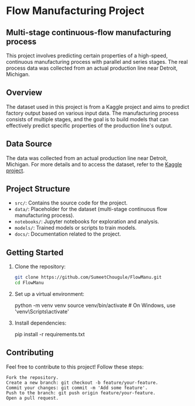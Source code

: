# Flow Manufacturing Project

## Multi-stage continuous-flow manufacturing process

This project involves predicting certain properties of a high-speed, continuous manufacturing process with parallel and series stages. The real process data was collected from an actual production line near Detroit, Michigan.

## Overview

The dataset used in this project is from a Kaggle project and aims to predict factory output based on various input data. The manufacturing process consists of multiple stages, and the goal is to build models that can effectively predict specific properties of the production line's output.

## Data Source

The data was collected from an actual production line near Detroit, Michigan. For more details and to access the dataset, refer to the [Kaggle project](#https://www.kaggle.com/datasets/supergus/multistage-continuousflow-manufacturing-process).

## Project Structure

- `src/`: Contains the source code for the project.
- `data/`: Placeholder for the dataset (multi-stage continuous flow manufacturing process).
- `notebooks/`: Jupyter notebooks for exploration and analysis.
- `models/`: Trained models or scripts to train models.
- `docs/`: Documentation related to the project.

## Getting Started

1. Clone the repository:

   ```bash
   git clone https://github.com/SumeetChougule/FlowManu.git
   cd FlowManu

2. Set up a virtual environment:

    python -m venv venv
    source venv/bin/activate  # On Windows, use 'venv\Scripts\activate'

3. Install dependencies:

    pip install -r requirements.txt

## Contributing

Feel free to contribute to this project! Follow these steps:

    Fork the repository.
    Create a new branch: git checkout -b feature/your-feature.
    Commit your changes: git commit -m 'Add some feature'.
    Push to the branch: git push origin feature/your-feature.
    Open a pull request.